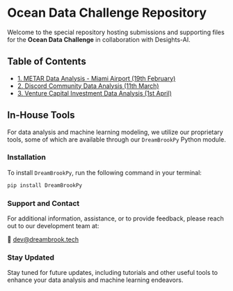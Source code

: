 # Ocean Data Challenge Repository

Welcome to the special repository hosting submissions and supporting files for the **Ocean Data Challenge** in collaboration with Desights-AI.

## Table of Contents
- [1. METAR Data Analysis - Miami Airport (19th February)](#1-metar-data-analysis---miami-airport-19th-february)
- [2. Discord Community Data Analysis (11th March)](#2-discord-data-scrapping-11th-march)
- [3. Venture Capital Investment Data Analysis (1st April)](#3-venture-capital-investment-analysis-1st-april)

## In-House Tools
For data analysis and machine learning modeling, we utilize our proprietary tools, some of which are available through our `DreamBrookPy` Python module.

### Installation
To install `DreamBrookPy`, run the following command in your terminal:

```bash
pip install DreamBrookPy
```


### Support and Contact
For additional information, assistance, or to provide feedback, please reach out to our development team at:

📧 dev@dreambrook.tech

### Stay Updated
Stay tuned for future updates, including tutorials and other useful tools to enhance your data analysis and machine learning endeavors.

